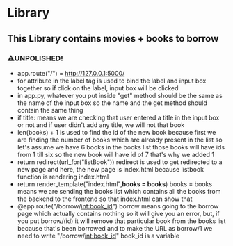 # Library
<h2>This Library contains movies + books to borrow</h2>
<h3>⚠UNPOLISHED!</h3>

- app.route("/") = http://127.0.0.1:5000/
- for attribute in the label tag is used to bind the label and input box together so if click on the label, input box will be clicked
- in app.py, whatever you put inside "get" method should be the same as the name of the input box so the name and the get method should contain the same thing
- if title: means we are checking that user entered a title in the input box or not and if user didn't add any title, we will not that book
- len(books) + 1 is used to find the id of the new book because first we are finding the number of books which are already present in the list so let's assume we have 6 books in the books list
  those books will have ids from 1 till six so the new book will have id of 7 that's why we added 1
- return redirect(url_for("listBook")) redirect is used to get redirected to a new page and here, the new page is index.html because listbook function is rendering index.html
- return render_template("index.html",<strong>books = books</strong>) books = books means we are sending the books list which contains all the books from the backend to the frontend so that index.html can show that
- @app.route("/borrow/<int:book_id>") borrow means going to the borrow page which actually contains nothing so it will give you an error, but, if you put borrow/(id) it will remove that particular book from the books list because that's been borrowed and to make the URL as borrow/1 we need to write "/borrow/<int:book_id>" book_id is a variable
